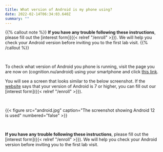 ```yaml
---
title: What version of Android is my phone using?
date: 2022-02-14T06:34:03.640Z
summary: ""
---
```

{{% callout note %}}
**If you have any trouble following these instructions**, please fill out the [interest form]({{< relref "/enroll" >}}). We will help you check your Android version before inviting you to the first lab visit.
{{% /callout %}}

<br>

To check what version of Android you phone is running, visit the page you are now on (cognition.nu/android) using your smartphone and click [this link](https://www.whatismybrowser.com/detect/what-version-of-android-do-i-have). 


You will see a screen that looks similar to the below screenshot. If the [website](https://www.whatismybrowser.com/detect/what-version-of-android-do-i-have) says that your version of Android is 7 or higher, you can fill out our [interest form]({{< relref "/enroll" >}}). 

<br>

{{< figure src="android.jpg" caption="The screenshot showing Android 12 is used" numbered="false" >}}

<br>

**If you have any trouble following these instructions**, please fill out the [interest form]({{< relref "/enroll" >}}). We will help you check your Android version before inviting you to the first lab visit.



